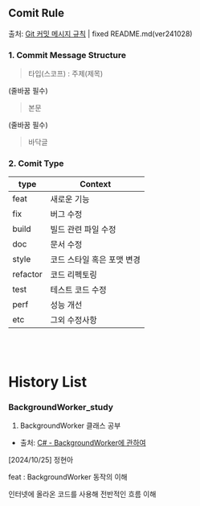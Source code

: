 ## Comit Rule
출처: [Git 커밋 메시지 규칙](https://velog.io/@chojs28/Git-커밋-메시지-규칙) | fixed README.md(ver241028)

### 1. Commit Message Structure

> 타입(스코프) : 주제(제목)

 (줄바꿈 필수)

> 본문

(줄바꿈 필수)

> 바닥글

### 2. Comit Type
|type|Context|
|----|-------|
|feat|새로운 기능|
|fix|버그 수정|
|build|빌드 관련 파일 수정|
|doc|문서 수정|
|style|코드 스타일 혹은 포맷 변경|
|refactor|코드 리펙토링|
|test|테스트 코드 수정|
|perf|성능 개선|
|etc|그외 수정사항|

<br>
<br>

# History List

### BackgroundWorker_study
1. BackgroundWorker 클래스 공부
- 출처: [C# - BackgroundWorker에 관하여](https://takim0070.tistory.com/15)

[2024/10/25] 정현아

feat : BackgroundWorker 동작의 이해

인터넷에 올라온 코드를 사용해 전반적인 흐름 이해
